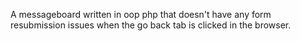 A messageboard written in oop php that doesn't have any form resubmission issues when the go back tab
is clicked in the browser.
